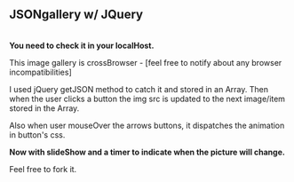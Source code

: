 <h2>JSONgallery w/ JQuery</h2>
<br>
<b>You need to check it in your localHost.</b>

This image gallery is crossBrowser - [feel free to notify about any browser incompatibilities]

I used jQuery getJSON method to catch it and stored in an Array. Then when the user clicks a button the img src is updated to the next image/item stored in the Array.

Also when user mouseOver the arrows buttons, it dispatches the animation in button's css.

<b>Now with slideShow and a timer to indicate when the picture will change.</b>

Feel free to fork it.